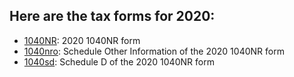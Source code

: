 ## Here are the tax forms for 2020:
* [1040NR](f1040nr.pdf): 2020 1040NR form
* [1040nro](f1040nro.pdf): Schedule Other Information of the 2020 1040NR form
* [1040sd](f1040sd.pdf): Schedule D of the 2020 1040NR form
 
